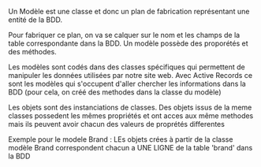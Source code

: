 Un Modèle est une classe et donc un plan de fabrication représentant une entité de la BDD.

Pour fabriquer ce plan, on va se calquer sur le nom et les 
champs de la table correspondante dans la BDD. Un modèle 
possède des proporétés et des méthodes.

Les modèles sont codés dans des classes spécifiques qui permettent de manipuler les données utilisées par notre site web.
Avec Active Records ce sont les modèles qui s'occupent d'aller chercher 
les informations dans la BDD (pour cela, on créé des methodes dans la classe du modèle)

Les objets sont des instanciations de classes. Des objets issus de la 
meme classes possedent les mêmes propriétés et ont acces aux même methodes 
mais ils peuvent avoir chacun des valeurs de proprétés differentes

Exemple pour le modele Brand : LEs objets crées à partir de la classe modèle Brand correspondent chacun a UNE LIGNE de la table 'brand' dans la BDD

